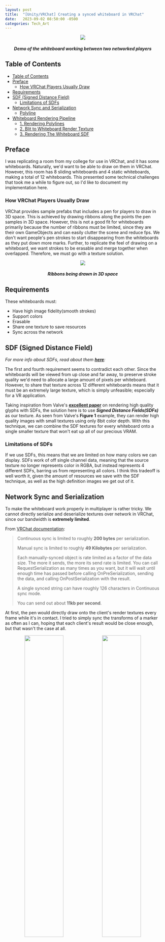 ```yaml
---
layout: post
title:  "[Unity/VRChat] Creating a synced whiteboard in VRChat"
date:   2023-09-02 08:50:00 -0500
categories: Tech_Art
---
```


<p align="center">
    <img src="/assets/vr_whiteboard/demo.gif">
    <h5 align="center"><i> Demo of the whiteboard working between two networked players</i></h5>
</p>

## Table of Contents
- [Table of Contents](#table-of-contents)
- [Preface](#preface)
  - [How VRChat Players Usually Draw](#how-vrchat-players-usually-draw)
- [Requirements](#requirements)
- [SDF (Signed Distance Field)](#sdf-signed-distance-field)
  - [Limitations of SDFs](#limitations-of-sdfs)
- [Network Sync and Serialization](#network-sync-and-serialization)
  - [Polyline](#polyline)
- [Whiteboard Rendering Pipeline](#whiteboard-rendering-pipeline)
  - [1. Rendering Polylines](#1-rendering-polylines)
  - [2. Blit to Whiteboard Render Texture](#2-blit-to-whiteboard-render-texture)
  - [3. Rendering The Whiteboard SDF](#3-rendering-the-whiteboard-sdf)


## Preface
I was replicating a room from my college for use in VRChat, and it has some whiteboards. Naturally, we'd want to be able to draw on them in VRChat. However, this room has 8 sliding whiteboards and 4 static whiteboards, making a total of 12 whiteboards. This presented some technical challenges that took me a while to figure out, so I'd like to document my implementation here.

### How VRChat Players Usually Draw
VRChat provides sample prefabs that includes a pen for players to draw in 3D space. This is achieved by drawing ribbons along the points the pen samples in 3D space. However, this is not a good fit for whiteboards primarily because the number of ribbons must be limited, since they are their own GameObjects and can easily clutter the scene and reduce fps. We don't want people's pen strokes to start disappearing from the whiteboards as they put down more marks. Further, to replicate the feel of drawing on a whiteboard, we want strokes to be erasable and merge together when overlapped. Therefore, we must go with a texture solution. 

<p align="center">
    <img src="/assets/vr_whiteboard/3d_pen_example.png">
    <h5 align="center"><i> Ribbons being drawn in 3D space</i></h5>
</p>

## Requirements
These whiteboards must:
-   Have high image fidelity(smooth strokes)
-   Support colors
-   Erasable
-   Share one texture to save resources
-   Sync across the network

## SDF (Signed Distance Field)
*For more info about SDFs, read about them [**here**](https://iquilezles.org/articles/raymarchingdf/):*

The first and fourth requirement seems to contradict each other. Since the whiteboards will be viewed from up close and far away, to preserve stroke quality we'd need to allocate a large amount of pixels per whiteboard. However, to share that texture across 12 different whiteboards means that it must be an extremely large texture, which is simply unfeasible; especially for a VR application. 

Taking inspiration from Valve's [**excellent paper**](https://cdn.akamai.steamstatic.com/apps/valve/2007/SIGGRAPH2007_AlphaTestedMagnification.pdf) on rendering high quality glyphs with SDFs, the solution here is to use ***Signed Distance Fields(SDFs)*** as our texture. As seen from Valve's **Figure 1** example, they can render high quality images with small textures using only 8bit color depth. With this technique, we can combine the SDF textures for every whiteboard onto a single smaller texture that won't eat up all of our precious VRAM. 

### Limitations of SDFs
If we use SDFs, this means that we are limited on how many colors we can display. SDFs work of off single channel data, meaning that the source texture no longer represents color in RGBA, but instead represents 4 different SDFs, barring us from representing all colors. I think this tradeoff is well worth it, given the amount of resources we save with the SDF technique, as well as the high definition images we get out of it. 

## Network Sync and Serialization
To make the whiteboard work properly in multiplayer is rather tricky. We cannot directly serialize and deserialize textures over network in VRChat, since our bandwidth is **extremely limited**.

From [VRChat documentation](https://creators.vrchat.com/worlds/udon/networking/network-details/):

>Continuous sync is limited to roughly **200 bytes** per serialization.
>
>Manual sync is limited to roughly **49 Kilobytes** per serialization.
>
>Each manually-synced object is rate limited as a factor of the data size. The more it sends, the more its send rate is limited. You can call RequestSerialization as many times as you want, but it will wait until enough time has passed before calling OnPreSerialization, sending the data, and calling OnPostSerialization with the result.
>
>A single synced string can have roughly 126 characters in Continuous sync mode.
>
>You can send out about **11kb per second**.

At first, the pen would directly draw onto the client's render textures every frame while it's in contact. I tried to simply sync the transforms of a marker as often as I can, hoping that each client's result would be close enough, but that wasn't the case at all. 
<p align="center">
    <img src="/assets/vr_whiteboard/shit-network-1.png" width="50%"><img src="/assets/vr_whiteboard/shit-network-2.png" width="50%">
    <h5 align="center"><i>Two clients in the same world having wildly different results</i></h5>
</p>

### Polyline
So instead, at the suggestion of my friend [HeadMerchant](https://github.com/HeadMerchant), I changed the implementation to record polylines by sampling the pen's position, then drawing each polyline onto the whiteboard when it reaches a certain length or stops. 

Before a new polyline is drawn, we record the current one and serialize its data over the network. We use `Vector4[]` to store our polyline (`xyz` for position, `w` for color), so the amount of data we send over the network is negligible with short polylines. A `Vector4` has 4 `floats`, each `float` is 4 `bytes`, therefore with each polyline we send `polylineLength * 16` bytes of data. 

Since we're manually syncing, we are well below our 49 `kilobyte` per serialization bandwidth as long as we don't make each polyline too long. Theoretically, we can have `49*1024/16=3136` points per polyline before we each the manual sync limit. 

## Whiteboard Rendering Pipeline
With the rendering technique and our data structure established, now we can define a rather simple rendering pipeline:
1. [Draw a polyline stroke onto a render texture as a SDF](#1-rendering-polylines)
2. [Blit the render texture to one of the 4 channels in the whiteboard render texture, or subtract from all channels if erasing.](#2-blit-to-whiteboard-render-texture)
3. [Render the SDF texture with a custom shader on a whiteboard object](#3-rendering-the-whiteboard-sdf)

While my friend HeadMerchant suggested using Custom Render Textures' double buffering feature to combine both the stroke render texture and the whiteboard render texture into a single asset, unfortunately due to limitations in UdonSharp's API, Custom Render Textures are unavailable to us; nor were command buffers. Therefore, we must manually create both render textures assets and call `VRCGraphics.Blit()` manually to render them. 

For a prototype, I decided to only implement 8 of the 12 whiteboards using two `1086x1020` textures. I chose this resolution because each tile would be `543x255` with an aspect ratio of `2.413`, which matches the aspect ratio of my whiteboard model. This is important so that our texture is not stretched or squashed when it's used on the whiteboard asset. 

The stroke render texture is configured to only contain a single 8-bit unsigned channel without filtering, while the whiteboard texture is configured to contain 4 8-bit unsigned channels with bilinear filtering.

### 1. Rendering Polylines
To render polylines into marker strokes, we'd need the SDF function of a polyline. There is no closed form function for a polyline SDF, so we must calculate a cylinder sdf for each two consecutive points then combine them to generate our polyline SDF. From Inigo's list of SDF functions, the function for a capsule/line between two points in 3D space is:
```glsl
float sdCapsule( vec3 p, vec3 a, vec3 b, float r )
{
    vec3 pa = p - a, ba = b - a;
    float h = clamp( dot(pa,ba)/dot(ba,ba), 0.0, 1.0 );
    return length( pa - ba*h ) - r;
}
```
However, we must modify this to account for our aspect ratio. I've also changed it such that it returns the mask of a line without negative values
```glsl
float sdCapsule(float2 p, float2 a, float2 b, float r)
{
    float2 pa = p - a, ba = b - a;
    pa.x *= _AspectRatio;
    ba.x *= _AspectRatio;
    float h = clamp( dot(pa,ba)/dot(ba,ba), 0.0, 1.0 );
    return  max((-length( pa - ba*h ) + r)/r, 0);
}
```
For the prototype, I've limited each polyline to have a max of `20` points. In shaderlab, we can only statically define the size of arrays, so we will allocate an array of 20 `float4` to pass our `Vector4[]` into. Then, we'd also need to pass in the actual size of our polyline, since it could terminate before filling up all 20 points. Finally, we pass in the aspect ratio, as well as a scale and offset to sample the correct whiteboard tile's uv.
```glsl
float4 _Polyline_Pos[20];
float _Polyline_Len;
float _AspectRatio;
float4 _ScaleOffset;
```
Then, we write a fragment shader to render our stroke with.
```
fixed4 frag (v2f i) : SV_Target
{
    // Draw Line
    float2 uv = (i.uv * _ScaleOffset.xy) - _ScaleOffset.zw;
    // Discard fragments outside of the 0-1 uv range
    if (any(uv > 1 || uv < 0)){
        discard;
    }
    // Calculate sdf
    float val = sdCapsule(uv, float2(_Polyline_Pos[0].xy), float2(_Polyline_Pos[1].xy), _Polyline_Pos[0].z);
    for (int index = 1; index < _Polyline_Len; index++){
        float new_val = sdCapsule(uv, float2(_Polyline_Pos[index-1].xy), float2(_Polyline_Pos[index].xy), _Polyline_Pos[index-1].z);
        val = max(val, new_val);
    }
    fixed4 col = 0;
    col.rgb = val;

    col.a = 1;
    return col;
}
```
Finally, we render it with some UdonSharp calls
```csharp
// _AspectRatio and is set during initialization of the script 
whiteboardBlitMaterial.SetVectorArray("_Polyline_Pos", last_polyline);
whiteboardBlitMaterial.SetFloat("_Polyline_Len", last_polyline_index);
whiteboardBlitMaterial.SetVector("_ScaleOffset", scaleOffset);
VRCGraphics.Blit(markerDrawRT, markerDrawRT, whiteboardBlitMaterial, whiteboardBlitMaterial.FindPass("Draw"));
```

For organizational purposes, I will place this shader in a pass called `Draw` in a shader named `CustomWhiteboardBlit.shader`

\* Note that here we're not using the fourth element of our `float4` array. That's the color channel of the stroke, which will be used later in the whiteboard shader. However, we still pass in the `float4` array directly to avoid rebuilding a new `float3` array just to save a couple bytes of memory. 

<p align="center">
    <img src="/assets/vr_whiteboard/marker_rt_example.png">
    <h5 align="center"><i> Strokes being rendered onto each whiteboard tile</i></h5>
</p>

### 2. Blit to Whiteboard Render Texture
Now we must write two more shaders to add our strokes to the whiteboard texture's appropriate channel, or subtract from the whiteboard texture.

For a draw operation, we prepare a pass called `Add` configured to perform a max operation between the stroke texture and the whiteboard. Then in the fragment shader, we adjust for tiling with `_ScaleOffset`, then discard fragments outside of the 0-1 uv range, and finally multiply our texture sample with 
```glsl
Pass
{
    Name "Add"

    Blend One One
    BlendOp Max

    CGPROGRAM
...
    sampler2D _MainTex;
    float4 _MainTex_ST;
    fixed4 _Channel;
    float4 _ScaleOffset;
...
    fixed4 frag (v2f i) : SV_Target
    {
        float2 uv = (i.uv * _ScaleOffset.xy) - _ScaleOffset.zw;
        // Discard fragments outside of the 0-1 uv range
        if (any(uv > 1 || uv < 0)){
            discard;
        }
        // sample the texture with original uv because both
        // are already in grid format
        float val = tex2D(_MainTex, i.uv).r;
        // apply fog
        UNITY_APPLY_FOG(i.fogCoord, col);
        return val * _Channel;
    }
    ENDCG
}
```

Then, for erasing, we write a similar shader but with `RevSub` operation, which subtracts the source texture from the destination (subtracts our stroke from the whiteboard). We don't need a a `_Chanel` parameter because a eraser would erase all colors.
```glsl
Pass
{
    Name "Sub"

    Blend One One
    BlendOp RevSub

    CGPROGRAM
...
    sampler2D _MainTex;
    float4 _MainTex_ST;
    float4 _ScaleOffset;
...
    fixed4 frag (v2f i) : SV_Target
    {
        float2 uv = (i.uv * _ScaleOffset.xy) - _ScaleOffset.zw;
        // Discard fragments outside of the 0-1 uv range
        if (any(uv > 1 || uv < 0)){
            discard;
        }
        // sample the texture with original uv because both
        // are already in grid format
        fixed4 col = tex2D(_MainTex, i.uv).r;
        // apply fog
        UNITY_APPLY_FOG(i.fogCoord, col);
        return col;
    }
    ENDCG
}
```

I've placed these two shaders with the `Draw` pass inside `CustomWhiteboardBlit.shader`.

Then in UdonSharp, we render to the whiteboard with the following lines of code:
```csharp
whiteboardBlitMaterial.SetColor("_Channel", ConvertMarkerChannel((int)last_polyline[0][3]));
if (current_polyline_is_erase)
{
    VRCGraphics.Blit(markerDrawRT, whiteboardRT, whiteboardBlitMaterial, whiteboardBlitMaterial.FindPass("Sub"));
}
else
{
    VRCGraphics.Blit(markerDrawRT, whiteboardRT, whiteboardBlitMaterial, whiteboardBlitMaterial.FindPass("Add"));
}
```
### 3. Rendering The Whiteboard SDF
Finally, to render our SDF into a whiteboard, we write a surface shader as follows:
```glsl
...
half _Glossiness;
half _Metallic;
fixed4 _Color1;
fixed4 _Color2;
fixed4 _Color3;
float _MarkerThreshold;
float4 _ScaleOffset;
float _Smoothness;
...
void surf (Input IN, inout SurfaceOutputStandard o)
{
    _Smoothness = min(_Smoothness, _MarkerThreshold);
    // Albedo comes from a texture tinted by color
    float2 uv = (IN.uv_MainTex + _ScaleOffset.zw) / _ScaleOffset.xy;
    fixed4 texSample = tex2D(_MainTex, uv);
    texSample -= _MarkerThreshold;
    // Anti-alias method with smoothstep mentioned by Valve in the same paper
    texSample = smoothstep(-_Smoothness, _Smoothness, texSample);

    fixed4 c1 = (texSample.r) * _Color1;
    fixed4 c2 = (texSample.g) * _Color2;
    fixed4 c3 = (texSample.b) * _Color3;
    float c4 = (texSample.a);
    fixed4 c = c1 + c2 + c3;
    float3 out_col = lerp(1, c.rgb, c.a) - c4;
    
    // Add smooth step to make the edges of the marker more smooth
    o.Albedo = out_col;
    // Metallic and smoothness come from slider variables
    o.Metallic = _Metallic;
    o.Smoothness = _Glossiness;
    o.Alpha = 1;
}
```
